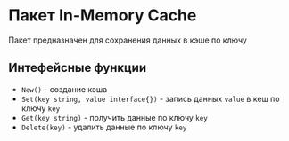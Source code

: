 # Пакет In-Memory Cache
Пакет предназначен для сохранения данных в кэше по ключу

## Интефейсные функции
- `New()` - создание кэша
- `Set(key string, value interface{})` - запись данных `value` в кеш по ключу `key`
- `Get(key string)` - получить данные по ключу `key`
- `Delete(key)` - удалить данные по ключу `key`
